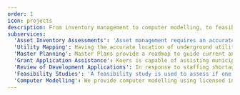 ```yaml
---
order: 1
icon: projects
description: From inventory management to computer modelling, to feasibility studies to grant application assistance, Koers offers a wide range of project planning services.
subservices:
  'Asset Inventory Assessments': 'Asset management requires an accurate inventory of assets.  Sometimes this can be part of a master plan or its own exercise.  We have the resources to collect, review and analyze record data, and conduct field investigations to compile an accurate summary of utility systems or road networks.'
  'Utility Mapping': Having the accurate location of underground utilities assists operators, planning, engineering and third parties.  With our up-to-date robotic survey instruments and AutoCAD Civil 3D technologies we are able to compile utility maps using raw GIS data provided or from infrastructure location surveys we carry out. 
  'Master Planning': Master Plans provide a roadmap to guide current and future operation, maintenance and upgrades, now and into the future.  We provide Master Plan models and studies for water, sanitary sewer and drainage systems to assist municipalities in identifying current areas of concern, future capital projects and to carry out development reviews to ensure the municipal services to be installed will accommodate future development needs.    
  'Grant Application Assistance': Koers is capable of assisting municipal governments in the submission of grant applications ranging from Infrastructure Planning Study Grants, upgrade of existing infrastructure to meet growing demands or regulatory requirements, to construction of new infrastructure to service future needs.  We are able to provide supporting documentation, application review, or completion of the entire application.
  'Review of Development Applications': In response to staffing shortages or complex engineering design projects, Koes has assisted a number of Island municipalities in carrying a review of development applications, including development of PLA’s, subdivision servicing design drawings, site servicing design drawings, and municipal infrastructure upgrade/replacement projects.
  'Feasibility Studies': 'A feasibility study is used to assess if one or more suggested projects are appropriate to address the identified need(s).  Feasibility studies often include: an assessment of each option (benefits and limitations); identification of regulatory requirements/approvals; project timeline from selection to completion of construction; estimated cost for to implement the options; and recommendations on how to proceed. Koers is well experienced in carrying out feasibility studies ranging from addressing existing system issues to assessing options to meet future needs.'
  'Computer Modelling': We provide computer modelling using licensed industry leading programs for water systems using WaterGems (by Bentley), and sanitary sewer and storm drainage systems using XP-SWMM (by XP Solutions). We are able to model entire municipal systems or individual locations and service areas.  Computer modelling is an integral part of Master Planning and detailed engineering design assignments.  Water modelling is often used to assess the ability of the water distribution system to maintain adequate service levels during peak hour demands and to provide appropriate and sustained fire-fighting flows in accordance with existing zoning and future (OCP) land-use conditions.  Storm drainage modelling has been used to recreate historical rainfall events to verify eye witness reports and post event observations, and assess the performance of potential improvement options.
---
```


